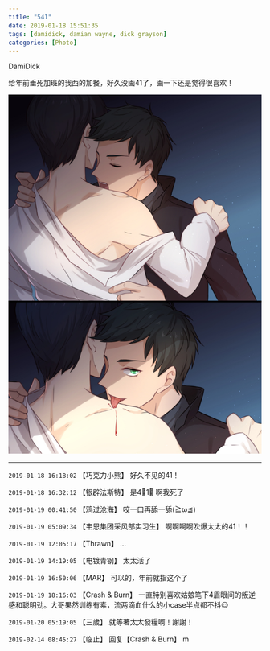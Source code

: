 ```yaml
---
title: "541"
date: 2019-01-18 15:51:35
tags: [damidick, damian wayne, dick grayson]
categories: [Photo]
---
```


<p>DamiDick</p> 
<p>给年前垂死加班的我西的加餐，好久没画41了，画一下还是觉得很喜欢！</p>

![](https://raw.githubusercontent.com/alicewish/meowchain247/master/img_cVZNdzJtQk9JV2Njc0htV0YzbGVjYlVVaDB0RnNkQzhBUWRvclZvWUtVRW81b1hlSDc0cTV3PT0.jpg)

---

`2019-01-18 16:18:02` 【巧克力小熊】 好久不见的41！

`2019-01-18 16:32:12` 【银辟法斯特】 是4⃣️1⃣️ 啊我死了

`2019-01-19 00:41:50` 【鸦过沧海】 咬一口再舔一舔(≧ω≦)

`2019-01-19 05:09:34` 【韦恩集团采风部实习生】 啊啊啊啊吹爆太太的41！！

`2019-01-19 12:05:17` 【Thrawn】 ...

`2019-01-19 14:19:05` 【电镀青钢】 太太活了

`2019-01-19 16:50:06` 【MAR】 可以的，年前就指这个了

`2019-01-19 18:16:03` 【Crash & Burn】 一直特别喜欢姑娘笔下4眉眼间的叛逆感和聪明劲。大哥果然训练有素，流两滴血什么的小case半点都不抖😌

`2019-01-20 05:19:05` 【三歲】 就等著太太發糧啊！謝謝！

`2019-02-14 08:45:27` 【临止】 回复【Crash & Burn】 m
